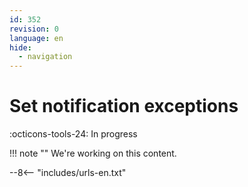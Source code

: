 ```yaml
---
id: 352
revision: 0
language: en
hide:
  - navigation
---
```


# Set notification exceptions

 :octicons-tools-24: In progress

!!! note ""
     We're working on this content.

--8<-- "includes/urls-en.txt"